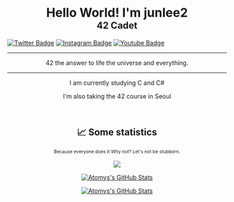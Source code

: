 <h1 align="center">
  <span>Hello World! I'm junlee2</span>
  <br/>
  <span style="font-size: 75%; font-weight: normal;"><b>42 Cadet</b></span>
</h1>

<a href="https://twitter.com/"><img src="https://img.shields.io/badge/Twitter-Profile-informational?style=flat&amp;logo=twitter&amp;logoColor=white&amp;color=1CA2F1" alt="Twitter Badge"></a>
<a href="https://www.instagram.com/"><img src="https://img.shields.io/badge/instagram-Profile-informational?style=flat&amp;logo=instagram&amp;logoColor=white&amp;color=E1306C" alt="Instagram Badge"></a>
<a href="https://www.youtube.com/"><img src="https://img.shields.io/badge/Youtube-Profile-informational?style=flat&amp;logo=youtube&amp;logoColor=white&amp;color=FF0000" alt="Youtube Badge"></a></p>

----

<p align="center">
42 the answer to life the universe and everything.
</p>

----

<p align="center">I am currently studying C and C#</p>

<p align="center">I'm also taking the 42 course in Seoul</p>

<br/>
<h2 align="center">📈 Some statistics</h2>
<p align="center">
  <small style="font-size: 75%; font-weight: normal;">Because everyone does it Why not? Let's not be stubborn.</small>
</p>

<p align="center">
  <a href="https://github.com/lowhook03">
    <img style="margin-left:0.5rem; margin-right:0.5rem" src="https://github-readme-stats.vercel.app/api?username=lowhook03&show_icons=true&theme=shades-of-purple&hide_border=true" />
  </a>
</p>
<p align="center">
  <a href="https://github.com/lowhook03">
    <img style="margin-left:0.5rem; margin-right:0.5rem" src="https://github-readme-streak-stats.herokuapp.com?user=lowhook03&theme=shades-of-purple&hide_border=true&date_format=j%20M%5B%20Y%5D" alt="Atomys's GitHub Stats" />
  </a>
</p>
<p align="center">
  <a href="https://github.com/lowhook03">
    <img style="margin-left:0.5rem; margin-right:0.5rem" src="https://github-readme-stats.vercel.app/api/top-langs?username=lowhook03&show_icons=true&layout=compact&theme=shades-of-purple&hide_border=true" alt="Atomys's GitHub Stats" />
  </a>
</p>
